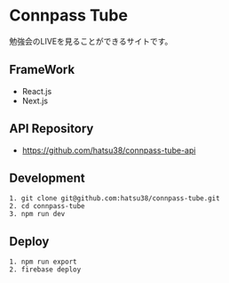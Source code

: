 # Connpass Tube

勉強会のLIVEを見ることができるサイトです。

## FrameWork
- React.js
- Next.js

## API Repository

- https://github.com/hatsu38/connpass-tube-api


## Development
```
1. git clone git@github.com:hatsu38/connpass-tube.git
2. cd connpass-tube
3. npm run dev
```

## Deploy
```
1. npm run export
2. firebase deploy
```